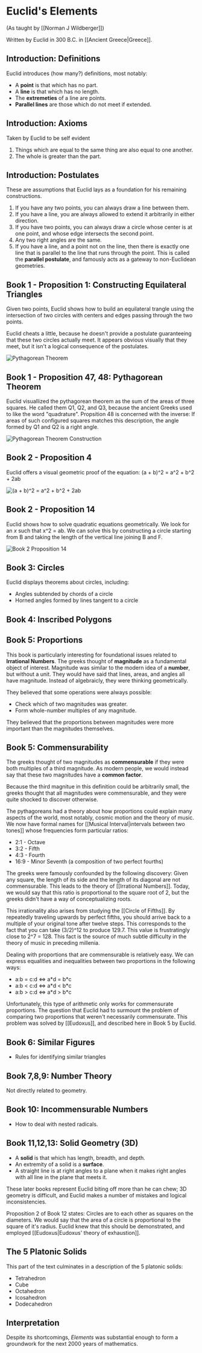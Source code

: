 # Euclid's Elements
(As taught by [[Norman J Wildberger]])

Written by Euclid in 300 B.C. in [[Ancient Greece|Greece]].

## Introduction: Definitions
Euclid introduces (how many?) definitions, most notably:
* A **point** is that which has no part.
* A **line** is that which has no length.
* The **extremeties** of a line are points.
* **Parallel lines** are those which do not meet if extended.

## Introduction: Axioms
Taken by Euclid to be self evident

1) Things which are equal to the same thing are also equal to one another.
2) The whole is greater than the part. 

## Introduction: Postulates
These are assumptions that Euclid lays as a foundation for his remaining constructions.

1) If you have any two points, you can always draw a line between them.
2) If you have a line, you are always allowed to extend it arbitrarily in either direction.
3) If you have two points, you can always draw a circle whose center is at one point, and whose edge intersects the second point.
4) Any two right angles are the same.
5) If you have a line, and a point not on the line, then there is exactly one line that is parallel to the line that runs through the point. This is called the **parallel postulate**, and famously acts as a gateway to non-Euclidean geometries.

## Book 1 - Proposition 1: Constructing Equilateral Triangles
Given two points, Euclid shows how to build an equilateral trangle using the intersection of two circles with centers and edges passing through the two points.

Euclid cheats a little, because he doesn't provide a postulate guaranteeing that these two circles actually meet. It appears obvious visually that they meet, but it isn't a logical consequence of the postulates.

![Pythagorean Theorem](media/equilateral_triangle_construction.webp)

## Book 1 - Proposition 47, 48: Pythagorean Theorem
Euclid visuallized the pythagorean theorem as the sum of the areas of three squares.
He called them Q1, Q2, and Q3, because the ancient Greeks used to like the word "quadrature". Propsition 48 is concerned with the inverse: If areas of such configured squares matches this description, the angle formed by Q1 and Q2 is a right angle.

![Pythagorean Theorem Construction](media/pythagorean_theorem.webp)

## Book 2 - Proposition 4
Euclid offers a visual geometric proof of the equation:
(a + b)^2 = a^2 + b^2 + 2ab

![**(a + b)^2 = a^2 + b^2 + 2ab**](media/euclids_elements_book_2_prop_4.webp)

## Book 2 - Proposition 14
Euclid shows how to solve quadratic equations geometrically.
We look for an *x* such that x^2 = ab. We can solve this by constructing a circle starting from B and taking the length of the vertical line joining B and F.

![Book 2 Proposition 14](media/euclids_elements_book_2_prop_14.webp)

## Book 3: Circles
Euclid displays theorems about circles, including:
* Angles subtended by chords of a circle
* Horned angles formed by lines tangent to a circle

## Book 4: Inscribed Polygons

## Book 5: Proportions
This book is particularly interesting for foundational issues related to **Irrational Numbers**. The greeks thought of **magnitude** as a fundamental object of interest. Magnitude was similar to the modern idea of a **number**, but without a unit. They would have said that lines, areas, and angles all have magnitude.  Instead of algebraicly, they were thinking geometrically.

They believed that some operations were always possible:
* Check which of two magnitudes was greater.
* Form whole-number multiples of any magnitude.

They believed that the proportions between magnitudes were more important than the magnitudes themselves.

## Book 5: Commensurability
The greeks thought of two magnitudes as **commensurable** if they were both multiples of a third magnitude. As modern people, we would instead say that these two magnitudes have a **common factor**.

Because the third magnitue in this definition could be arbitrarily small, the greeks thought that all magnitudes were commensurable, and they were quite shocked to discover otherwise.

The pythagoreans had a theory about how proportions could explain many aspects of the world, most notably, cosmic motion and the theory of music. We now have formal names for [[Musical Interval|intervals between two tones]] whose frequencies form particular ratios:

* 2:1 - Octave
* 3:2 - Fifth
* 4:3 - Fourth
* 16:9 - Minor Seventh (a composition of two perfect fourths)

The greeks were famously confounded by the following discovery: Given any square, the length of its side and the length of its diagonal are not commensurable. This leads to the theory of [[Irrational Numbers]]. Today, we would say that this ratio is proportional to the square root of 2, but the greeks didn't have a way of conceptualizing roots.

This irrationality also arises from studying the [[Circle of Fifths]]. By repeatedly traveling upwards by perfect fifths, you should arrive back to a multiple of your original tone after twelve steps. This corresponds to the fact that you can take (3/2)^12 to produce 129.7. This value is frustratingly close to 2^7 = 128. This fact is the source of much subtle difficulty in the theory of music in preceding millenia.

Dealing with proportions that are commensurable is relatively easy. We can express equalities and inequalities between two proportions in the following ways:
* a:b = c:d <=> a\*d = b\*c
* a:b < c:d <=> a\*d < b\*c
* a:b > c:d <=> a\*d > b\*c

Unfortunately, this type of arithmetic only works for commensurate proportions. The question that Euclid had to surmount the problem of comparing two proportions that weren't necessarily commensurate. This problem was solved by [[Eudoxus]], and described here in Book 5 by Euclid.

## Book 6: Similar Figures
* Rules for identifying similar triangles

## Book 7,8,9: Number Theory
Not directly related to geometry.

## Book 10: Incommensurable Numbers
- How to deal with nested radicals.

## Book 11,12,13: Solid Geometry (3D)
- A **solid** is that which has length, breadth, and depth.
- An extremity of a solid is a **surface**.
- A straight line is at right angles to a plane when it makes right angles with all line in the plane that meets it.

These later books represent Euclid biting off more than he can chew; 3D geometry is difficult, and Euclid makes a number of mistakes and logical inconsistencies.

Proposition 2 of Book 12 states: Circles are to each other as squares on the diameters. We would say that the area of a circle is proportional to the square of it's radius. Euclid knew that this should be demonstrated, and employed [[Eudoxus|Eudoxus' theory of exhaustion]].

## The 5 Platonic Solids
This part of the text culminates in a description of the 5 platonic solids:
- Tetrahedron
- Cube
- Octahedron
- Icosahedron
- Dodecahedron

## Interpretation
Despite its shortcomings, *Elements* was substantial enough to form a groundwork for the next 2000 years of mathematics.


